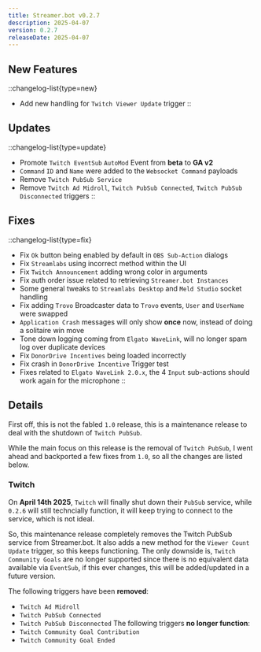 ```yaml
---
title: Streamer.bot v0.2.7
description: 2025-04-07
version: 0.2.7
releaseDate: 2025-04-07
---
```


## New Features
::changelog-list{type=new}
* Add new handling for `Twitch Viewer Update` trigger
::

## Updates
::changelog-list{type=update}
* Promote `Twitch EventSub` `AutoMod` Event from **beta** to **GA v2**
* `Command` `ID` and `Name` were added to the `Websocket Command` payloads
* Remove `Twitch PubSub Service`
* Remove `Twitch Ad Midroll`, `Twitch PubSub Connected`, `Twitch PubSub Disconnected` triggers
::

## Fixes
::changelog-list{type=fix}
* Fix `Ok` button being enabled by default in `OBS Sub-Action` dialogs
* Fix `Streamlabs` using incorrect method within the UI
* Fix `Twitch Announcement` adding wrong color in arguments
* Fix auth order issue related to retrieving `Streamer.bot Instances`
* Some general tweaks to `Streamlabs Desktop` and `Meld Studio` socket handling
* Fix adding `Trovo` Broadcaster data to `Trovo` events, `User` and `UserName` were swapped
* `Application Crash` messages will only show **once** now, instead of doing a solitaire win move
* Tone down logging coming from `Elgato WaveLink`, will no longer spam log over duplicate devices
* Fix `DonorDrive Incentives` being loaded incorrectly
* Fix crash in `DonorDrive Incentive` Trigger test
* Fixes related to `Elgato WaveLink 2.0.x`, the 4 `Input` sub-actions should work again for the microphone
::

## Details
First off, this is not the fabled `1.0` release, this is a maintenance release to deal with the shutdown of `Twitch PubSub`.

While the main focus on this release is the removal of `Twitch PubSub`, I went ahead and backported a few fixes from `1.0`, so all the changes are listed below.
### Twitch
On **April 14th 2025**, `Twitch` will finally shut down their `PubSub` service, while `0.2.6` will still techncially function, it will keep trying to connect to the service, which is not ideal.

So, this maintenance release completely removes the Twitch PubSub service from Streamer.bot.  It also adds a new method for the `Viewer Count Update` trigger, so this keeps functioning.  The only downside is, `Twitch Community Goals` are no longer supported since there is no equivalent data available via `EventSub`, if this ever changes, this will be added/updated in a future version.

The following triggers have been **removed**:
* `Twitch Ad Midroll`
* `Twitch PubSub Connected`
* `Twitch PubSub Disconnected`
The following triggers **no longer function**:
* `Twitch Community Goal Contribution`
* `Twitch Community Goal Ended`